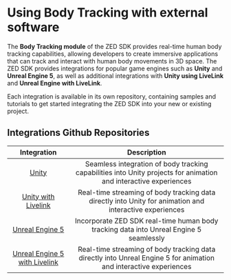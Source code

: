 # Using Body Tracking with external software

The **Body Tracking module** of the ZED SDK provides real-time human body tracking capabilities, allowing developers to create immersive applications that can track and interact with human body movements in 3D space. The ZED SDK provides integrations for popular game engines such as **Unity** and **Unreal Engine 5**, as well as additional integrations with **Unity using LiveLink** and **Unreal Engine with LiveLink**.

Each integration is available in its own repository, containing samples and tutorials to get started integrating the ZED SDK into your new or existing project.

## Integrations Github Repositories

|   Integration   	|  Description  |
| :------:	| :------:	|
|  [Unity](https://github.com/stereolabs/zed-unity)	        |   Seamless integration of body tracking capabilities into Unity projects for animation and interactive experiences    |
|  [Unity with Livelink](https://github.com/stereolabs/zed-unity-livelink)	        |   Real-time streaming of body tracking data directly into Unity for animation and interactive experiences	    |
|  [Unreal Engine 5](https://github.com/stereolabs/zed-UE5)	        |   Incorporate ZED SDK real-time human body tracking data into Unreal Engine 5 seamlessly	    |
|  [Unreal Engine 5 with Livelink](https://github.com/stereolabs/zed-UE5)	        |   Real-time streaming of body tracking data directly into Unreal Engine 5 for animation and interactive experiences	    |